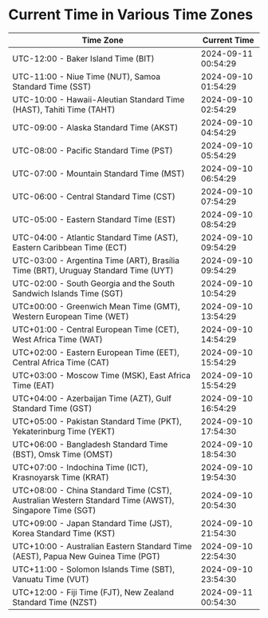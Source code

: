 # Current Time in Various Time Zones

| Time Zone | Current Time |
|-----------|--------------|
| UTC-12:00 - Baker Island Time (BIT) | 2024-09-11 00:54:29 |
| UTC-11:00 - Niue Time (NUT), Samoa Standard Time (SST) | 2024-09-10 01:54:29 |
| UTC-10:00 - Hawaii-Aleutian Standard Time (HAST), Tahiti Time (TAHT) | 2024-09-10 02:54:29 |
| UTC-09:00 - Alaska Standard Time (AKST) | 2024-09-10 04:54:29 |
| UTC-08:00 - Pacific Standard Time (PST) | 2024-09-10 05:54:29 |
| UTC-07:00 - Mountain Standard Time (MST) | 2024-09-10 06:54:29 |
| UTC-06:00 - Central Standard Time (CST) | 2024-09-10 07:54:29 |
| UTC-05:00 - Eastern Standard Time (EST) | 2024-09-10 08:54:29 |
| UTC-04:00 - Atlantic Standard Time (AST), Eastern Caribbean Time (ECT) | 2024-09-10 09:54:29 |
| UTC-03:00 - Argentina Time (ART), Brasília Time (BRT), Uruguay Standard Time (UYT) | 2024-09-10 09:54:29 |
| UTC-02:00 - South Georgia and the South Sandwich Islands Time (SGT) | 2024-09-10 10:54:29 |
| UTC±00:00 - Greenwich Mean Time (GMT), Western European Time (WET) | 2024-09-10 13:54:29 |
| UTC+01:00 - Central European Time (CET), West Africa Time (WAT) | 2024-09-10 14:54:29 |
| UTC+02:00 - Eastern European Time (EET), Central Africa Time (CAT) | 2024-09-10 15:54:29 |
| UTC+03:00 - Moscow Time (MSK), East Africa Time (EAT) | 2024-09-10 15:54:29 |
| UTC+04:00 - Azerbaijan Time (AZT), Gulf Standard Time (GST) | 2024-09-10 16:54:29 |
| UTC+05:00 - Pakistan Standard Time (PKT), Yekaterinburg Time (YEKT) | 2024-09-10 17:54:30 |
| UTC+06:00 - Bangladesh Standard Time (BST), Omsk Time (OMST) | 2024-09-10 18:54:30 |
| UTC+07:00 - Indochina Time (ICT), Krasnoyarsk Time (KRAT) | 2024-09-10 19:54:30 |
| UTC+08:00 - China Standard Time (CST), Australian Western Standard Time (AWST), Singapore Time (SGT) | 2024-09-10 20:54:30 |
| UTC+09:00 - Japan Standard Time (JST), Korea Standard Time (KST) | 2024-09-10 21:54:30 |
| UTC+10:00 - Australian Eastern Standard Time (AEST), Papua New Guinea Time (PGT) | 2024-09-10 22:54:30 |
| UTC+11:00 - Solomon Islands Time (SBT), Vanuatu Time (VUT) | 2024-09-10 23:54:30 |
| UTC+12:00 - Fiji Time (FJT), New Zealand Standard Time (NZST) | 2024-09-11 00:54:30 |
